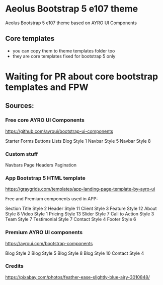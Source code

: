 # Aeolus Bootstrap 5 e107 theme

Aeolus Bootstrap 5 e107 theme based on AYRO UI Components

## Core templates

- you can copy them to theme templates folder too 
- they are core templates fixed for bootstrap 5 only


# Waiting for PR about core bootstrap templates and FPW 

## Sources:

### Free core AYRO UI Components

https://github.com/ayroui/bootstrap-ui-components

Starter
Forms
Buttons
Lists
Blog Style 1
Navbar Style 5
Navbar Style 8

### Custom stuff

Navbars
Page Headers
Pagination


### App Bootstrap 5 HTML template

https://graygrids.com/templates/app-landing-page-template-by-ayro-ui

Free and Premium components used in APP:

  Section Title Style 2
  Header Style 11
  Client Style 3
  Feature Style 12
  About Style 8
  Video Style 1
  Pricing Style 13
  Slider Style 7
  Call to Action Style 3
  Team Style 7
  Testimonial Style 7
  Contact Style 4
  Footer Style 6

### Premium AYRO UI components

https://ayroui.com/bootstrap-components

Blog Style 2
Blog Style 5
Blog Style 8
Blog Style 10
Contact Style 4


### Credits

https://pixabay.com/photos/feather-ease-slightly-blue-airy-3010848/

